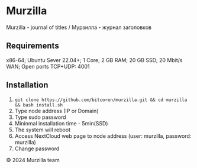 # Murzilla

Murzilla - journal of titles / Мурзилла - журнал заголовков

## Requirements

x86-64; Ubuntu Sever 22.04+; 1 Core; 2 GB RAM; 20 GB SSD; 20 Mbit/s WAN; Open ports TCP+UDP: 4001

## Installation

1. `git clone https://github.com/bitcoren/murzilla.git && cd murzilla && bash install.sh`
2. Type node address (IP or Domain)
3. Type sudo password
4. Mininmal installation time - 5min(SSD)
5. The system will reboot
6. Access NextCloud web page to node address (user: murzilla, password: murzilla)
7. Change password

© 2024 Murzilla team
